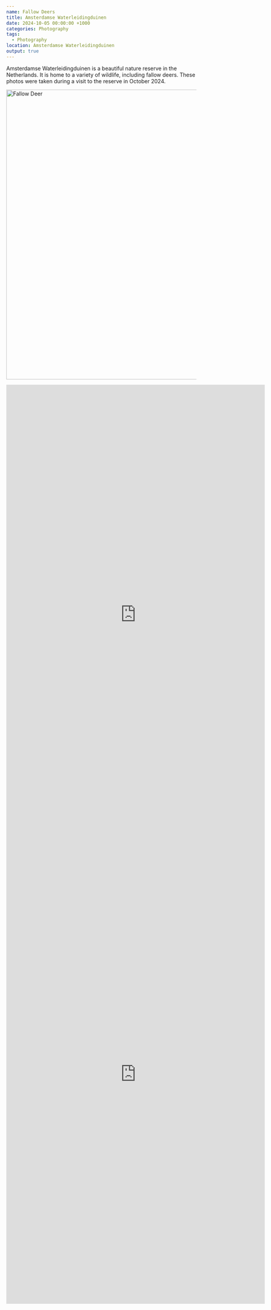 ```yaml
---
name: Fallow Deers
title: Amsterdamse Waterleidingduinen
date: 2024-10-05 00:00:00 +1000
categories: Photography
tags:
  - Photography
location: Amsterdamse Waterleidingduinen
output: true
--- 
```

Amsterdamse Waterleidingduinen is a beautiful nature reserve in the Netherlands. It is home to a variety of wildlife, including fallow deers. These photos were taken during a visit to the reserve in October 2024.

<a data-flickr-embed="true" data-footer="true" href="https://www.flickr.com/photos/rdeveen/albums/72177720320914718" title="Fallow Deer"><img src="https://live.staticflickr.com/65535/54044327001_e41fe05d6d_b.jpg" width="1024" height="768" alt="Fallow Deer"/></a><script async src="//embedr.flickr.com/assets/client-code.js" charset="utf-8"></script>

<iframe width="685" height="1218" src="https://www.youtube.com/embed/3ghK-2x6Rh0" title="Roaring Fallow Deer" frameborder="0" allow="accelerometer; autoplay; clipboard-write; encrypted-media; gyroscope; picture-in-picture; web-share" referrerpolicy="strict-origin-when-cross-origin" allowfullscreen></iframe>

<iframe width="685" height="1218" src="https://www.youtube.com/embed/fYO5WTEUodA" title="Fallow Deer and the Bushes" frameborder="0" allow="accelerometer; autoplay; clipboard-write; encrypted-media; gyroscope; picture-in-picture; web-share" referrerpolicy="strict-origin-when-cross-origin" allowfullscreen></iframe>
